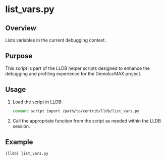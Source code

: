 
# list_vars.py

## Overview
Lists variables in the current debugging context.

## Purpose
This script is part of the LLDB helper scripts designed to enhance the debugging and profiling experience for the DemoIccMAX project.

## Usage
1. Load the script in LLDB:
    ```bash
    command script import /path/to/contrib/lldb/list_vars.py
    ```
    
2. Call the appropriate function from the script as needed within the LLDB session.

## Example
```bash
(lldb) list_vars.py
```

